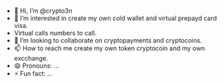 - 👋 Hi, I’m @crypto3n
- 👀 I’m interested in create my own cold wallet and virtual prepayd card visa.
- Virtual calls numbers to call.
- 💞️ I’m looking to collaborate on cryptopayments and cryptocoins.
- 📫 How to reach me create my own token cryptocoin and my own excchange.
- 😄 Pronouns: ...
- ⚡ Fun fact: ...

<!---
crypto3n/crypto3n is a ✨ special ✨ repository because its `README.md` (this file) appears on your GitHub profile.
You can click the Preview link to take a look at your changes.
--->
